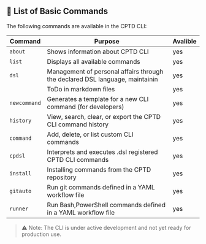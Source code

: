 ## 🔹 List of Basic Commands

The following commands are available in the CPTD CLI:

| Command           | Purpose                                                                              | Avalible |
|--------------     |--------------------------------------------------------------------------------------|----------|
| `about`           | Shows information about CPTD CLI                                                     |  yes     |
| `list`            | Displays all available commands                                                      |  yes     |
| `dsl`             | Management of personal affairs through the declared DSL language, maintainin         |  yes     |
|                   | ToDo in markdown files                                                               |  yes     |
| `newcommand`      | Generates a template for a new CLI command (for developers)                          |  yes     |
| `history`         | View, search, clear, or export the CPTD CLI command history                          |  yes     |
| `command`         | Add, delete, or list custom CLI commands                                             |  yes     |
| `cpdsl`           | Interprets and executes .dsl registered CPTD CLI commands                            |  yes     |
| `install`         | Installing commands from the CPTD repository                                         |  yes     |
| `gitauto`         | Run git commands defined in a YAML workflow file                                     |  yes     |
| `runner`          | Run Bash,PowerShell commands defined in a YAML workflow file                         |  yes     |


> ⚠️ Note: The CLI is under active development and not yet ready for production use.
